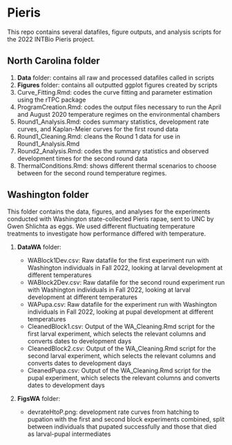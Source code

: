 # Pieris

This repo contains several datafiles, figure outputs, and analysis scripts for the 2022 INTBio Pieris project. 

## North Carolina folder
1. **Data** folder: contains all raw and processed datafiles called in scripts
2. **Figures** folder: contains all outputted ggplot figures created by scripts
3. Curve_Fitting.Rmd: codes the curve fitting and parameter estimation using the rTPC package
4. ProgramCreation.Rmd: codes the output files necessary to run the April and August 2020 temperature regimes on the environmental chambers
5. Round1_Analysis.Rmd: codes summary statistics, development rate curves, and Kaplan-Meier curves for the first round data
6. Round1_Cleaning.Rmd: cleans the Round 1 data for use in Round1_Analysis.Rmd
7. Round2_Analysis.Rmd: codes the summary statistics and observed development times for the second round data 
8. ThermalConditions.Rmd: shows different thermal scenarios to choose between for the second round temperature regimes. 


## Washington folder
This folder contains the data, figures, and analyses for the experiments conducted with Washington state-collected Pieris rapae, sent to UNC by Gwen Shlichta as eggs. We used different fluctuating temperature treatments to investigate how performance differed with temperature. 

1. **DataWA** folder: 
	- WABlock1Dev.csv: Raw datafile for the first experiment run with Washington individuals in Fall 2022, looking at larval development at different temperatures
	- WABlock2Dev.csv: Raw datafile for the second round experiment run with Washington individuals in Fall 2022, looking at larval development at different temperatures
	- WAPupa.csv: Raw datafile for the experiment run with Washington individuals in Fall 2022, looking at pupal development at different temperatures
	- CleanedBlock1.csv: Output of the WA_Cleaning.Rmd script for the first larval experiment, which selects the relevant columns and converts dates to development days
	- CleanedBlock2.csv: Output of the WA_Cleaning.Rmd script for the second larval experiment, which selects the relevant columns and converts dates to development days
	- CleanedPupa.csv: Output of the WA_Cleaning.Rmd script for the pupal experiment, which selects the relevant columns and converts dates to development days

2. **FigsWA** folder: 
	- devrateHtoP.png: development rate curves from hatching to pupation with the first and second block experiments combined, split between individuals that pupated successfully and those that died as larval-pupal intermediates
	



